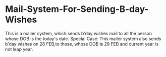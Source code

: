 # Mail-System-For-Sending-B-day-Wishes
This is a mailer system, which sends b'day wishes mail to all the person whose DOB is the today's date.
Special Case: This mailer system also sends b'day wishes on 28 FEB,to those, whose DOB is 29 FEB and current year is not leap year.

